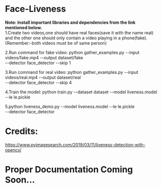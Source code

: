 # Face-Liveness
**Note: Install important libraries and dependencies from the link mentioned below.**  
1.Create two videos,one should have real faces(save it with the name real) and the other one should only contain a video playing in a phone(fake).
{Remember:-both videos must be of same person)


2.Run command for fake video:
python gather_examples.py --input videos/fake.mp4 --output dataset/fake \
	--detector face_detector --skip 1


3.Run command for real video:
python gather_examples.py --input videos/real.mp4 --output dataset/real \
	--detector face_detector --skip 4


4.Train the model:
python train.py --dataset dataset --model liveness.model --le le.pickle



5.python liveness_demo.py --model liveness.model --le le.pickle \
	--detector face_detector
# Credits:
https://www.pyimagesearch.com/2019/03/11/liveness-detection-with-opencv/

# Proper Documentation Coming Soon...
